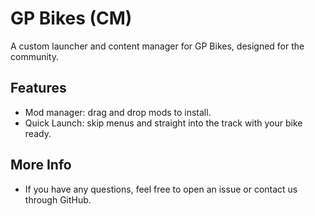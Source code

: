 # GP Bikes (CM)
A custom launcher and content manager for GP Bikes, designed for the community.

## Features
- Mod manager: drag and drop mods to install.
- Quick Launch: skip menus and straight into the track with your bike ready.
  
## More Info
- If you have any questions, feel free to open an issue or contact us through GitHub.
